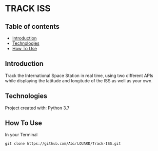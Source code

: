 # TRACK ISS


## Table of contents

* [Introduction](#introduction)
* [Technologies](#technologies)
* [How To Use](#how-to-use)

## Introduction

Track the International Space Station in real time, using two different APIs 
while displaying the latitude and longitude of the ISS as well as your own.



## Technologies

Project created with:
Python 3.7

## How To Use

In your Terminal

```
git clone https://github.com/AbirLOUARD/Track-ISS.git
```

